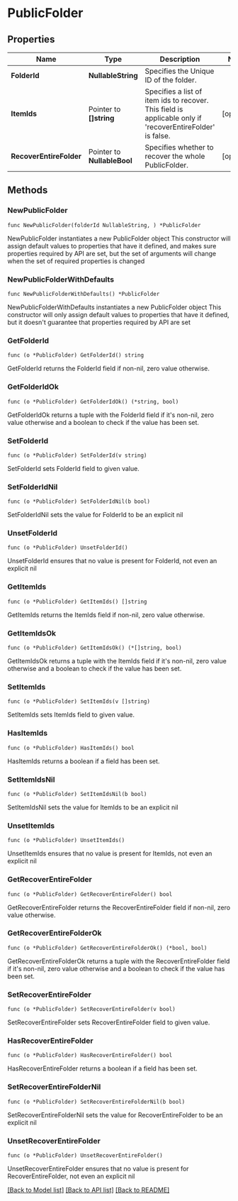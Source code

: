 # PublicFolder

## Properties

Name | Type | Description | Notes
------------ | ------------- | ------------- | -------------
**FolderId** | **NullableString** | Specifies the Unique ID of the folder. | 
**ItemIds** | Pointer to **[]string** | Specifies a list of item ids to recover. This field is applicable only if &#39;recoverEntireFolder&#39; is false. | [optional] 
**RecoverEntireFolder** | Pointer to **NullableBool** | Specifies whether to recover the whole PublicFolder. | [optional] 

## Methods

### NewPublicFolder

`func NewPublicFolder(folderId NullableString, ) *PublicFolder`

NewPublicFolder instantiates a new PublicFolder object
This constructor will assign default values to properties that have it defined,
and makes sure properties required by API are set, but the set of arguments
will change when the set of required properties is changed

### NewPublicFolderWithDefaults

`func NewPublicFolderWithDefaults() *PublicFolder`

NewPublicFolderWithDefaults instantiates a new PublicFolder object
This constructor will only assign default values to properties that have it defined,
but it doesn't guarantee that properties required by API are set

### GetFolderId

`func (o *PublicFolder) GetFolderId() string`

GetFolderId returns the FolderId field if non-nil, zero value otherwise.

### GetFolderIdOk

`func (o *PublicFolder) GetFolderIdOk() (*string, bool)`

GetFolderIdOk returns a tuple with the FolderId field if it's non-nil, zero value otherwise
and a boolean to check if the value has been set.

### SetFolderId

`func (o *PublicFolder) SetFolderId(v string)`

SetFolderId sets FolderId field to given value.


### SetFolderIdNil

`func (o *PublicFolder) SetFolderIdNil(b bool)`

 SetFolderIdNil sets the value for FolderId to be an explicit nil

### UnsetFolderId
`func (o *PublicFolder) UnsetFolderId()`

UnsetFolderId ensures that no value is present for FolderId, not even an explicit nil
### GetItemIds

`func (o *PublicFolder) GetItemIds() []string`

GetItemIds returns the ItemIds field if non-nil, zero value otherwise.

### GetItemIdsOk

`func (o *PublicFolder) GetItemIdsOk() (*[]string, bool)`

GetItemIdsOk returns a tuple with the ItemIds field if it's non-nil, zero value otherwise
and a boolean to check if the value has been set.

### SetItemIds

`func (o *PublicFolder) SetItemIds(v []string)`

SetItemIds sets ItemIds field to given value.

### HasItemIds

`func (o *PublicFolder) HasItemIds() bool`

HasItemIds returns a boolean if a field has been set.

### SetItemIdsNil

`func (o *PublicFolder) SetItemIdsNil(b bool)`

 SetItemIdsNil sets the value for ItemIds to be an explicit nil

### UnsetItemIds
`func (o *PublicFolder) UnsetItemIds()`

UnsetItemIds ensures that no value is present for ItemIds, not even an explicit nil
### GetRecoverEntireFolder

`func (o *PublicFolder) GetRecoverEntireFolder() bool`

GetRecoverEntireFolder returns the RecoverEntireFolder field if non-nil, zero value otherwise.

### GetRecoverEntireFolderOk

`func (o *PublicFolder) GetRecoverEntireFolderOk() (*bool, bool)`

GetRecoverEntireFolderOk returns a tuple with the RecoverEntireFolder field if it's non-nil, zero value otherwise
and a boolean to check if the value has been set.

### SetRecoverEntireFolder

`func (o *PublicFolder) SetRecoverEntireFolder(v bool)`

SetRecoverEntireFolder sets RecoverEntireFolder field to given value.

### HasRecoverEntireFolder

`func (o *PublicFolder) HasRecoverEntireFolder() bool`

HasRecoverEntireFolder returns a boolean if a field has been set.

### SetRecoverEntireFolderNil

`func (o *PublicFolder) SetRecoverEntireFolderNil(b bool)`

 SetRecoverEntireFolderNil sets the value for RecoverEntireFolder to be an explicit nil

### UnsetRecoverEntireFolder
`func (o *PublicFolder) UnsetRecoverEntireFolder()`

UnsetRecoverEntireFolder ensures that no value is present for RecoverEntireFolder, not even an explicit nil

[[Back to Model list]](../README.md#documentation-for-models) [[Back to API list]](../README.md#documentation-for-api-endpoints) [[Back to README]](../README.md)


